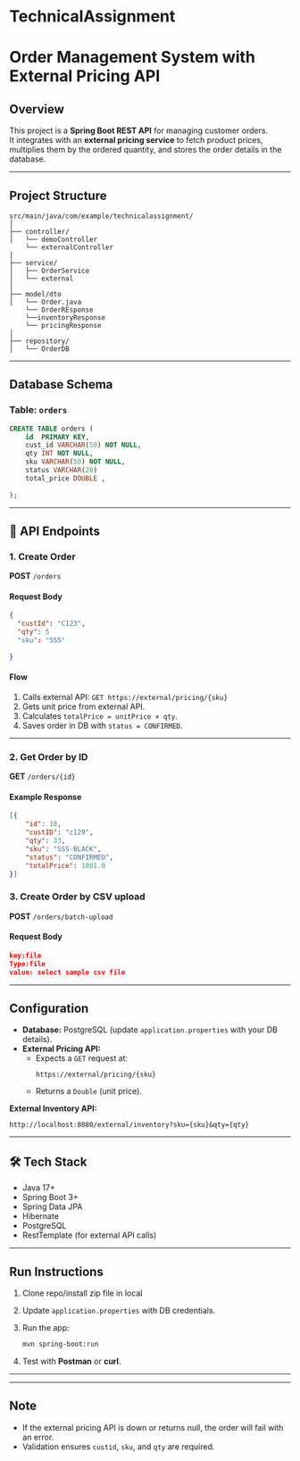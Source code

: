 # TechnicalAssignment
#  Order Management System with External Pricing API
 
##  Overview
This project is a **Spring Boot REST API** for managing customer orders.  
It integrates with an **external pricing service** to fetch product prices, multiplies them by the ordered quantity, and stores the order details in the database.  
 
---
 
##  Project Structure
```
src/main/java/com/example/technicalassignment/
│
├── controller/
│   └── demoController
    └── externalController
│
├── service/
│   ├── OrderService
│   └── external
│
├── model/dto
│   └── Order.java
    └── OrderREsponse
    └──inventoryResponse
    └── pricingResponse
│
├── repository/
│   └── OrderDB
```
 
---
 
##  Database Schema
 
### Table: `orders`
```sql
CREATE TABLE orders (
    id  PRIMARY KEY,
    cust_id VARCHAR(50) NOT NULL,
    qty INT NOT NULL,
    sku VARCHAR(50) NOT NULL,
    status VARCHAR(20)
    total_price DOUBLE ,
    
);
```
 
---
 
## 📡 API Endpoints
 
### 1. Create Order  
**POST** `/orders`
 
#### Request Body
```json
{
  "custId": "C123",
  "qty": 5
  "sku": "SSS"
 
}
```
 
#### Flow
1. Calls external API: `GET https://external/pricing/{sku}`  
2. Gets unit price from external API.  
3. Calculates `totalPrice = unitPrice × qty`.  
4. Saves order in DB with `status = CONFIRMED`.  
 
 
---
 
### 2. Get Order by ID  
**GET** `/orders/{id}`
 
#### Example Response
```json
[{
    "id": 18,
    "custID": "c129",
    "qty": 33,
    "sku": "SSS-BLACK",
    "status": "CONFIRMED",
    "totalPrice": 1001.0
}]
```
### 3. Create Order by CSV upload  
**POST** `/orders/batch-upload`
#### Request Body
```json
key:file
Type:file
value: select sample csv file
```
 
---
 
##  Configuration
 
- **Database:** PostgreSQL (update `application.properties` with your DB details).  
- **External Pricing API:**  
  - Expects a `GET` request at:  
    ```
    https://external/pricing/{sku}
    ```
  - Returns a `Double` (unit price).
    
**External Inventory API:**
```
http://localhost:8080/external/inventory?sku={sku}&qty={qty}

``` 
 
---
 
## 🛠 Tech Stack
- Java 17+  
- Spring Boot 3+  
- Spring Data JPA  
- Hibernate  
- PostgreSQL  
- RestTemplate (for external API calls)  
 
---
 
##  Run Instructions
1. Clone repo/install zip file in local
  
2. Update `application.properties` with DB credentials.  
3. Run the app:
   ```bash
   mvn spring-boot:run
   ```
4. Test with **Postman** or **curl**.
 
---
 

 
---
 
##  Note
- If the external pricing API is down or returns null, the order will fail with an error.  
- Validation ensures `custid`, `sku`, and `qty` are required.

